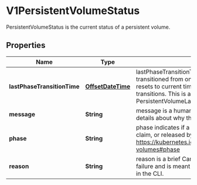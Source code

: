 

# V1PersistentVolumeStatus

PersistentVolumeStatus is the current status of a persistent volume.

## Properties

Name | Type | Description | Notes
------------ | ------------- | ------------- | -------------
**lastPhaseTransitionTime** | [**OffsetDateTime**](OffsetDateTime.md) | lastPhaseTransitionTime is the time the phase transitioned from one to another and automatically resets to current time everytime a volume phase transitions. This is an alpha field and requires enabling PersistentVolumeLastPhaseTransitionTime feature. |  [optional]
**message** | **String** | message is a human-readable message indicating details about why the volume is in this state. |  [optional]
**phase** | **String** | phase indicates if a volume is available, bound to a claim, or released by a claim. More info: https://kubernetes.io/docs/concepts/storage/persistent-volumes#phase |  [optional]
**reason** | **String** | reason is a brief CamelCase string that describes any failure and is meant for machine parsing and tidy display in the CLI. |  [optional]



